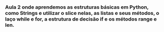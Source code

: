 ### Aula 2 onde aprendemos as estruturas básicas em Python, como Strings e utilizar o slice nelas, as listas e seus métodos, o laço while e for, a estrutura de decisão if e os métodos range e len.
